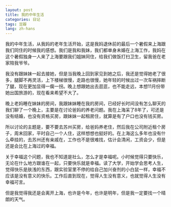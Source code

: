```yaml
---
layout: post
title: 我的中年生活
categories: 日记
tags: 豆瓣
lang: zh-hans
---
```

我的中年生活，从我妈的老年生活开始，这是我妈退休前的最后一个暑假来上海跟我们同住的时候我的感想。我们是我和我妹，我们都单身未婚在上海工作，我妈在这个暑假独身一人来了上海要跟我们姐妹同住，给我们做饭打扫卫生，留我爸在老家陪我爷爷。

我没有跟妹妹一起去接她，但是当我晚上回到家见到她之后，我还是觉得她老了很多，腿脚不再灵活，上下楼梯很慢，走路也很慢，她年轻的时候出过一次车祸摔断了腿，现在更加显得一瘸一拐。晚上想跟她出去逛逛，也不能走远，本想11月份带她出国旅游的，现在看来希望不大了。

晚上老妈睡在妹妹的房间，我跟妹妹睡在我的房间，已经好长时间没有怎么聊天的我们聊了一个晚上，主要是在讨论爸妈的养老问题。我在上海呆了8年了，可还是没有结婚，也没有资格买房，跟妹妹一起租房住，就算是有了户口也没有钱买房。

所以讨论的主题是，要不要去苏州买房，给爸妈养老住，然后我在公司附近租个房子，周末回家，平时自己一个人住，这样想想也挺好的。在上海这么多年也没有什么牵挂的，去苏州还有亲戚在，工作也不是很难找，估计会清闲，工资会少，但是还是会比在上海过的幸福。

关于幸福这个问题，我也不知道是社么，怎么才是幸福呢。小时候觉得只要快乐，无论在什么地方跟谁在一起，只要快乐就是幸福。读了大学，开始学会思考人生，觉得快乐是肤浅的东西，跟实验室里不停的给自己加兴奋剂的小白鼠一样，幸福不应该是没有意义的快乐。工作后直到现在，觉得人生没有意义，也就觉得人生没有幸福可言。

但是我觉得我还是会离开上海，也许是今年，也许是明年，但是我一定要找一个晴朗的天气。

